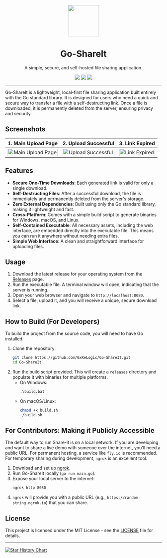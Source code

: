 <div align="center">
  <img src="https://raw.githubusercontent.com/ashleymcnamara/gophers/master/dancing_gopher.gif" width="100"/>
  <h1>Go-ShareIt</h1>
  <p>A simple, secure, and self-hosted file sharing application.</p>
  
  <p>
    <a href="https://github.com/0xReLogic/Go-ShareIt/releases"><img src="https://img.shields.io/github/v/release/0xReLogic/Go-ShareIt?style=for-the-badge"/></a>
    <a href="https://github.com/0xReLogic/Go-ShareIt/blob/main/LICENSE"><img src="https://img.shields.io/github/license/0xReLogic/Go-ShareIt?style=for-the-badge"/></a>
    <a href="https://github.com/0xReLogic/Go-ShareIt/commits/main"><img src="https://img.shields.io/github/last-commit/0xReLogic/Go-ShareIt?style=for-the-badge"/></a>
  </p>
</div>

---

Go-ShareIt is a lightweight, local-first file sharing application built entirely with the Go standard library. It is designed for users who need a quick and secure way to transfer a file with a self-destructing link. Once a file is downloaded, it is permanently deleted from the server, ensuring privacy and security.

## Screenshots

| 1. Main Upload Page | 2. Upload Successful | 3. Link Expired |
| :---: | :---: | :---: |
| <img src="https://i.imgur.com/q3t3Nob.png" alt="Main Upload Page" width="100%"> | <img src="https://i.imgur.com/ZPQi7XX.png" alt="Upload Successful" width="100%"> | <img src="https://i.imgur.com/rko7BYF.png" alt="Link Expired" width="100%"> |

## Features

- **Secure One-Time Downloads**: Each generated link is valid for only a single download. 
- **Self-Destructing Files**: After a successful download, the file is immediately and permanently deleted from the server's storage.
- **Zero External Dependencies**: Built using only the Go standard library, making it lightweight and fast.
- **Cross-Platform**: Comes with a simple build script to generate binaries for Windows, macOS, and Linux.
- **Self-Contained Executable**: All necessary assets, including the web interface, are embedded directly into the executable file. This means you can run it anywhere without needing extra files.
- **Simple Web Interface**: A clean and straightforward interface for uploading files.

## Usage

1.  Download the latest release for your operating system from the [Releases](https://github.com/0xReLogic/Go-ShareIt/releases) page.
2.  Run the executable file. A terminal window will open, indicating that the server is running.
3.  Open your web browser and navigate to `http://localhost:8080`.
4.  Select a file, upload it, and you will receive a unique, secure download link.

## How to Build (For Developers)

To build the project from the source code, you will need to have Go installed. 

1.  Clone the repository:
    ```sh
    git clone https://github.com/0xReLogic/Go-ShareIt.git
    cd Go-ShareIt
    ```
2.  Run the build script provided. This will create a `releases` directory and populate it with binaries for multiple platforms.
    - On Windows:
      ```cmd
      .\build.bat
      ```
    - On macOS/Linux:
      ```sh
      chmod +x build.sh
      ./build.sh
      ```

## For Contributors: Making it Publicly Accessible

The default way to run Share-it is on a local network. If you are developing and want to share a live demo with someone over the internet, you'll need a public URL. For permanent hosting, a service like `fly.io` is recommended. For temporary sharing during development, `ngrok` is an excellent tool.

1.  Download and set up [ngrok](https://ngrok.com/).
2.  Run Go-ShareIt locally (`go run main.go`).
3.  Expose your local server to the internet:
    ```sh
    ngrok http 8080
    ```
4.  `ngrok` will provide you with a public URL (e.g., `https://random-string.ngrok.io`) that you can share.

## License

This project is licensed under the MIT License - see the [LICENSE](LICENSE) file for details.

---

<a href="https://star-history.com/#0xReLogic/Go-ShareIt&Date">
  <picture>
    <source media="(prefers-color-scheme: dark)" srcset="https://api.star-history.com/svg?repos=0xReLogic/Go-ShareIt&type=Date&theme=dark" />
    <source media="(prefers-color-scheme: light)" srcset="https://api.star-history.com/svg?repos=0xReLogic/Go-ShareIt&type=Date" />
    <img alt="Star History Chart" src="https://api.star-history.com/svg?repos=0xReLogic/Go-ShareIt&type=Date" />
  </picture>
</a>
